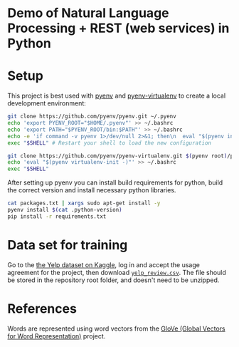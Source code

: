 # Demo of Natural Language Processing + REST (web services) in Python

# Setup

This project is best used with [pyenv](https://github.com/pyenv/pyenv)
and [pyenv-virtualenv](https://github.com/pyenv/pyenv-virtualenv) to
create a local development environment:

```sh
git clone https://github.com/pyenv/pyenv.git ~/.pyenv
echo 'export PYENV_ROOT="$HOME/.pyenv"' >> ~/.bashrc
echo 'export PATH="$PYENV_ROOT/bin:$PATH"' >> ~/.bashrc
echo -e 'if command -v pyenv 1>/dev/null 2>&1; then\n  eval "$(pyenv init -)"\nfi' >> ~/.bashrc
exec "$SHELL" # Restart your shell to load the new configuration

git clone https://github.com/pyenv/pyenv-virtualenv.git $(pyenv root)/plugins/pyenv-virtualenv
echo 'eval "$(pyenv virtualenv-init -)"' >> ~/.bashrc
exec "$SHELL"
```

After setting up pyenv you can install build requirements for python,
build the correct version and install necessary python libraries.

```sh
cat packages.txt | xargs sudo apt-get install -y 
pyenv install $(cat .python-version)
pip install -r requirements.txt
```

# Data set for training

Go to the [the Yelp dataset on Kaggle](https://www.kaggle.com/yelp-dataset/yelp-dataset/data), log in and accept the usage agreement for the project,
then download [`yelp_review.csv`](https://www.kaggle.com/yelp-dataset/yelp-dataset/downloads/yelp_review.csv). The file should be stored in the repository root folder, and doesn't need to be unzipped.

# References

Words are represented using word vectors from the [GloVe (Global Vectors for Word
Representation)](https://nlp.stanford.edu/projects/glove/) project.

